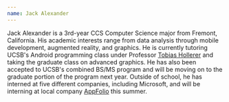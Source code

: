 ```yaml
---
name: Jack Alexander
---
```




Jack Alexander is a 3rd-year CCS Computer Science major from Fremont, California. His academic interests range from data analysis through mobile development, augmented reality, and graphics. He is currently tutoring UCSB's Android programming class under Professor [Tobias Hollerer](https://www.cs.ucsb.edu/~holl/) and taking the graduate class on advanced graphics. He has also been accepted to UCSB's combined BS/MS program and will be moving on to the graduate portion of the program next year. Outside of school, he has interned at five different companies, including Microsoft, and will be interning at local company [AppFolio](https://www.appfolio.com/) this summer.